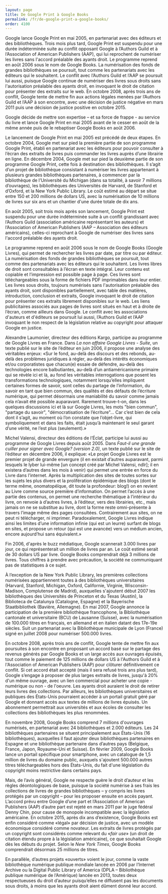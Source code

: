 ```yaml
---
layout: page
title: De Google Print à Google Books
permalink: /fr/de-google-print-a-google-books/
order: 4100
---
```

<p>Google lance Google Print en mai 2005, en partenariat avec des éditeurs et des bibliothèques. Trois mois plus tard, Google Print est suspendu pour une durée indéterminée suite au conflit opposant Google à l’Authors Guild et à l’Association of American Publishers (AAP), qui lui reprochent de numériser les livres sans l'accord préalable des ayants droit. Le programme reprend en août 2006 sous le nom de Google Books. La numérisation des fonds de grandes bibliothèques se poursuit, tout comme les partenariats avec les éditeurs qui le souhaitent. Le conflit avec l’Authors Guild et l’AAP se poursuit lui aussi, puisque Google continue de numériser des livres sous droits sans l'autorisation préalable des ayants droit, en invoquant le droit de citation pour présenter des extraits sur le web. En octobre 2008, après trois ans de conflit, Google tente de mettre fin aux actions légales menées par l’Authors Guild et l’AAP à son encontre, avec une décision de justice négative en mars 2011 puis une décision de justice positive en octobre 2015.</p>

<p>Google décide de mettre son expertise – et sa force de frappe - au service du livre et lance Google Print en mai 2005 avant de le cesser en août de la même année puis de le rebaptiser Google Books en août 2006.</p>

<p>Le lancement de Google Print en mai 2005 est précédé de deux étapes. En octobre 2004, Google met sur pied la première partie de son programme Google Print, établi en partenariat avec les éditeurs pour pouvoir consulter à l’écran des extraits de livres puis commander les livres auprès d’une librairie en ligne. En décembre 2004, Google met sur pied la deuxième partie de son programme Google Print, cette fois à destination des bibliothèques. Il s’agit d’un projet de bibliothèque consistant à numériser les livres appartenant à plusieurs grandes bibliothèques partenaires, à commencer par la bibliothèque de l’Université du Michigan (dans sa totalité, à savoir 7 millions d’ouvrages), les bibliothèques des Universités de Harvard, de Stanford et d’Oxford, et la New York Public Library. Le coût estimé au départ se situe entre 150 et 200 millions de dollars US, avec la numérisation de 10 millions de livres sur six ans et un chantier d'une durée totale de dix ans.</p>

<p>En août 2005, soit trois mois après son lancement, Google Print est suspendu pour une durée indéterminée suite à un conflit grandissant avec l’Authors Guild (association américaine représentant les auteurs) et l’Association of American Publishers (AAP – Association des éditeurs américains), celles-ci reprochant à Google de numériser des livres sans l'accord préalable des ayants droit.</p>

<p>Le programme reprend en août 2006 sous le nom de Google Books (Google Livres), qui permet de rechercher les livres par date, par titre ou par éditeur. La numérisation des fonds de grandes bibliothèques se poursuit, tout comme des partenariats avec les éditeurs qui le souhaitent. Les livres libres de droit sont consultables à l’écran en texte intégral. Leur contenu est copiable et l’impression est possible page à page. Ces livres sont téléchargeables sous la forme de fichiers PDF imprimables dans leur entier. Les livres sous droits, toujours numérisés sans l'autorisation préalable des ayants droit, sont disponibles partiellement, avec table des matières, introduction, conclusion et extraits, Google invoquant le droit de citation pour présenter ces extraits librement disponibles sur le web. Les liens publicitaires associés aux pages de livres sont situés en haut et à droite de l’écran, comme ailleurs dans Google. Le conflit avec les associations d'auteurs et d'éditeurs se poursuit lui aussi, l’Authors Guild et l’AAP invoquant le non respect de la législation relative au copyright pour attaquer Google en justice.</p>

<p>Alexandre Laumonier, directeur des éditions Kargo, participe au programme de Google Livres en France. Dans <em>La non affaire Google Livres - Suite</em>, un texte publié sur le site de l’éditeur en juin 2006, il propose une analyse des véritables enjeux: «Sur le fond, au-delà des discours et des rebonds, au-delà des problèmes juridiques à régler, au-delà des intérêts économiques et/ou corporatistes que chacun(e) essaie de défendre, au-delà des technologies encore balbutiantes, au-delà d’un antiaméricanisme primaire qui se révèle ici et là, au fond les véritables interrogations que posent les transformations technologiques, notamment lorsqu’elles impliquent certaines formes de savoir, sont celles du partage de l’information, du savoir en tant que bien commun, des qualités et des défauts de l’écriture numérique, qui permet désormais une maniabilité du savoir comme jamais cela n’avait été possible auparavant. Rarement trouve-t-on, dans les quelques discussions ici et là sur Google Livres, les mots "bien commun", "partage du savoir", "démocratisation de l’écriture"… Car c’est bien de cela dont il s’agit, au moment où l’on constate que l’objet-livre, qui symboliquement et dans les faits, était jusqu’à maintenant le seul garant d’une vérité, ne l’est plus (seulement).»</p>

<p>Michel Valensi, directeur des éditions de l’Éclat, participe lui aussi au programme de Google Livres depuis août 2005. Dans <em>Faut-il une grande cuiller pour signer avec Google? (version 2.0)</em>, un texte publié sur le site de l’éditeur en décembre 2006, il explique: «Le projet Google Livres est le premier projet de grande envergure (il en existait d’autres auparavant, parmi lesquels le lyber lui-même [un concept créé par Michel Valensi, ndlr]; il en existera d’autres dans les mois à venir) qui permet une entrée en force du Livre dans l’internet. Après la multiplication des sites de toutes sortes sur les sujets les plus divers et la prolifération épidémique des blogs (dont le terme même, onomatopéïque, dit toute la profondeur: blog!) on en revient au Livre comme source première d’information. On permet l’accès à une partie des contenus, on permet une recherche thématique à l’intérieur du livre, on renvoie à d’autres livres, à l’éditeur, vers des librairies, etc., mais jamais on ne se substitue au livre, dont la forme reste omni-présente à travers l’image même des pages consultées. Contrairement aux sites, on ne peut ni télécharger, ni imprimer. Paradoxalement, Google Livres indique ainsi les limites d’une information infinie (qui est un leurre) surfant de blogs en sites, et propose un retour (qui est une avancée) vers un médium ancien, encore aujourd’hui sans équivalent.»</p>

<p>Fin 2006, d'après le buzz médiatique, Google scannerait 3.000 livres par jour, ce qui représenterait un million de livres par an. Le coût estimé serait de 30 dollars US par livre. Google Books comprendrait déjà 3 millions de livres. Tous chiffres à prendre avec précaution, la société ne communiquant pas de statistiques à ce sujet.</p>

<p>À l’exception de la New York Public Library, les premières collections numérisées appartiennent toutes à des bibliothèques universitaires (Harvard, Stanford, Michigan, Oxford, Californie, Virginie, Wisconsin-Madison, Complutense de Madrid), auxquelles s'ajoutent début 2007 les bibliothèques des Universités de Princeton et du Texas (Austin), la Biblioteca de Catalunya (Catalogne, Espagne) et la Bayerische Staatbibliothek (Bavière, Allemagne). En mai 2007, Google annonce la participation de la première bibliothèque francophone, la Bibliothèque cantonale et universitaire (BCU) de Lausanne (Suisse), avec la numérisation de 100.000 titres en français, en allemand et en italien datant des 17e-19e siècles. Suit un partenariat avec la Bibliothèque municipale de Lyon (France) signé en juillet 2008 pour numériser 500.000 livres.</p>

<p>En octobre 2008, après trois ans de conflit, Google tente de mettre fin aux poursuites à son encontre en proposant un accord basé sur le partage des revenus générés par Google Books et un large accès aux ouvrages épuisés, tout comme le paiement de 125 millions de dollars US à l'Authors Guild et à l'Association of American Publishers (AAP) pour clôturer définitivement ce conflit. Si cet accord était accepté (mais il sera refusé trois ans plus tard), Google s’engage à proposer de plus larges extraits de livres, jusqu'à 20% d'un même ouvrage, avec un lien commercial pour acheter une copie - numérique ou non - de l'oeuvre. Les ayants droit auraient le droit de retirer leurs livres des collections. Par ailleurs, les bibliothèques universitaires et publiques des États-Unis pourraient accéder à un portail gratuit géré par Google et donnant accès aux textes de millions de livres épuisés. Un abonnement permettrait aux universités et aux écoles de consulter les collections des bibliothèques les plus renommées.</p>

<p>En novembre 2008, Google Books comprend 7 millions d'ouvrages numérisés, en partenariat avec 24 bibliothèques et 2.000 éditeurs. Les 24 bibliothèques partenaires se situent principalement aux États-Unis (16 bibliothèques), auxquelles il faut ajouter deux bibliothèques partenaires en Espagne et une bibliothèque partenaire dans d’autres pays (Belgique, France, Japon, Royaume-Uni et Suisse). En février 2009, Google Books lance un portail spécifique pour smartphone, avec un catalogue de 1,5 million de livres du domaine public, auxquels s'ajoutent 500.000 autres titres téléchargeables hors des États-Unis, du fait d'une législation du copyright moins restrictive dans certains pays.</p>

<p>Mais, de l’avis général, Google ne respecte guère le droit d’auteur et les règles déontologiques de base, puisque la société numérise à ses frais les collections de livres de grandes bibliothèques – y compris les livres protégés par un copyright – pour les proposer ensuite en accès payant. L’accord prévu entre Google d’une part et l’Association of American Publishers (AAP) d’autre part est rejeté en mars 2011 par le juge fédéral Denny Chin, pour cause de monopole incompatible avec la législation américaine. En octobre 2015, après dix ans d’existence, Google Books est enfin considéré comme «légal» par décision de justice, avec un modèle économique considéré comme novateur. Les extraits de livres protégés par un copyright sont considérés comme relevant du «<em>fair use</em>» (un droit de citation étendu propre à la législation américaine), ce que souhaitait Google dès les débuts du projet. Selon le <em>New York Times</em>, Google Books comprendrait désormais 25 millions de titres.</p>

<p>En parallèle, d’autres projets «ouverts» voient le jour, comme la vaste bibliothèque numérique publique mondiale lancée en 2006 par l’Internet Archive ou la Digital Public Library of America (DPLA – Bibliothèque publique numérique de l’Amérique) lancée en 2013, toutes deux respectueuses du droit d’auteur puisqu’elles ne diffusent pas les documents sous droits, à moins que les ayants droit aient dûment donné leur accord.</p>